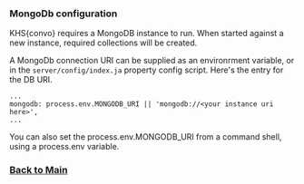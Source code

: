 ### MongoDb configuration 
KHS{convo} requires a MongoDB instance to run. When started against a new instance, required collections will be created. 

A MongoDb connection URI can be supplied as an environrment variable, or in the `server/config/index.ja` property config script. Here's the entry for the DB URI. 

    ...
    mongodb: process.env.MONGODB_URI || 'mongodb://<your instance uri here>',
    ...

You can also set the process.env.MONGODB_URI from a command shell, using a process.env variable.


### [Back to Main](/readme.md) 